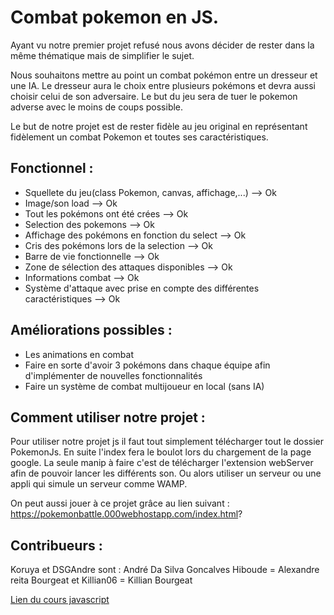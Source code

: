# Combat pokemon en JS.

Ayant vu notre premier projet refusé nous avons décider de rester dans la même thématique mais de simplifier le sujet.

Nous souhaitons mettre au point un combat pokémon entre un dresseur et une IA. Le dresseur aura le choix entre plusieurs pokémons et devra aussi choisir celui de son adversaire. 
Le but du jeu sera de tuer le pokemon adverse avec le moins de coups possible.

Le but de notre projet est de rester fidèle au jeu original en représentant fidèlement un combat Pokemon et toutes ses caractéristiques.

## Fonctionnel :

- Squellete du jeu(class Pokemon, canvas, affichage,...) --> Ok 
- Image/son load --> Ok 
- Tout les pokémons ont été crées --> Ok
- Selection des pokemons --> Ok
- Affichage des pokémons en fonction du select --> Ok           
- Cris des pokémons lors de la selection --> Ok
- Barre de vie fonctionnelle --> Ok 
- Zone de sélection des attaques disponibles --> Ok
- Informations combat --> Ok
- Système d'attaque avec prise en compte des différentes caractéristiques --> Ok 

## Améliorations possibles :

- Les animations en combat
- Faire en sorte d'avoir 3 pokémons dans chaque équipe afin d'implémenter de nouvelles fonctionnalités
- Faire un système de combat multijoueur en local (sans IA)

## Comment utiliser notre projet :

Pour utiliser notre projet js il faut tout simplement télécharger tout le dossier PokemonJs. En suite l'index fera le boulot lors du chargement de la page google. 
La seule manip à faire c'est de télécharger l'extension webServer afin de pouvoir lancer les différents son. 
Ou alors utiliser un serveur ou une appli qui simule un serveur comme WAMP.

On peut aussi jouer à ce projet grâce au lien suivant :
https://pokemonbattle.000webhostapp.com/index.html?

## Contribueurs :

Koruya et DSGAndre sont : André Da Silva Goncalves 
Hiboude = Alexandre reita 
Bourgeat et Killian06 = Killian Bourgeat

[Lien du cours javascript](http://miageprojet2.unice.fr/Intranet_de_Michel_Buffa/L3_Miage_%3a_technos_Web_et_gestion_de_projet_open_source)